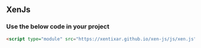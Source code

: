 ## XenJs

### Use the below code in your project

```html
<script type="module" src="https://xentixar.github.io/xen-js/js/xen.js"></script>
```
